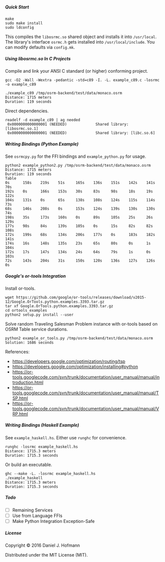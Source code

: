 ##### Quick Start

    make
    sudo make install
    sudo ldconfig

This compiles the `libosrmc.so` shared object and installs it into `/usr/local`.
The library's interface `osrmc.h` gets installed into `/usr/local/include`.
You can modify defaults via `config.mk`.

##### Using libosrmc.so In C Projects

Compile and link your ANSI C standard (or higher) conforming project.

    gcc -O2 -Wall -Wextra -pedantic -std=c89 -I. -L. example_c89.c -losrmc -o example_c89

    ./example_c89 /tmp/osrm-backend/test/data/monaco.osrm
    Distance: 1715 meters
    Duration: 119 seconds

Direct dependencies.

    readelf -d example_c89 | ag needed
     0x0000000000000001 (NEEDED)             Shared library: [libosrmc.so.1]
     0x0000000000000001 (NEEDED)             Shared library: [libc.so.6]

##### Writing Bindings (Python Example)

See `osrmcpy.py` for the FFI bindings and `example_python.py` for usage.

    python2 example_python2.py /tmp/osrm-backend/test/data/monaco.osrm
    Distance: 1715 meters
    Duration: 119 seconds
    Table
    0s      158s    219s    51s     165s    136s    151s    142s    141s    70s
    192s    0s      166s    153s    30s     83s     98s     18s     19s     122s
    104s    131s    0s      65s     138s    108s    124s    115s    114s    73s
    68s     146s    208s    0s      153s    124s    139s    130s    130s    74s
    198s    35s     173s    160s    0s      89s     105s    25s     26s     129s
    177s    98s     84s     139s    105s    0s      15s     82s     82s     108s
    172s    199s    68s     134s    206s    177s    0s      183s    182s    141s
    174s    16s     148s    135s    23s     65s     80s     0s      1s      104s
    172s    17s     147s    134s    24s     64s     79s     1s      0s      103s
    72s     143s    204s    31s     150s    120s    136s    127s    126s    0s

##### Google's or-tools Integration

Install or-tools.

    wget https://github.com/google/or-tools/releases/download/v2015-12/Google.OrTools.python.examples.3393.tar.gz
    tar xf Google.OrTools.python.examples.3393.tar.gz
    cd ortools_examples
    python2 setup.py install --user

Solve random Traveling Salesman Problem instance with or-tools based on OSRM Table service durations.

    python2 example_or_tools.py /tmp/osrm-backend/test/data/monaco.osrm
    Solution: 1686 seconds

References:

- https://developers.google.com/optimization/routing/tsp
- https://developers.google.com/optimization/installing#python
- https://or-tools.googlecode.com/svn/trunk/documentation/user_manual/manual/introduction.html
- https://or-tools.googlecode.com/svn/trunk/documentation/user_manual/manual/TSP.html
- https://or-tools.googlecode.com/svn/trunk/documentation/user_manual/manual/VRP.html

##### Writing Bindings (Haskell Example)

See `example_haskell.hs`. Either use `runghc` for convenience.

    runghc -losrmc example_haskell.hs
    Distance: 1715.3 meters
    Duration: 1715.3 seconds

Or build an executable.

    ghc --make -L. -losrmc example_haskell.hs
    ./example_haskell
    Distance: 1715.3 meters
    Duration: 1715.3 seconds

##### Todo

- [ ] Remaining Services
- [ ] Use from Language FFIs
- [ ] Make Python Integration Exception-Safe

##### License

Copyright © 2016 Daniel J. Hofmann

Distributed under the MIT License (MIT).
